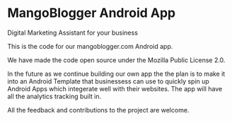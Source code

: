 # MangoBlogger Android App
Digital Marketing Assistant for your business

This is the code for our mangoblogger.com Android app. 

We have made the code open source under the Mozilla Public License 2.0. 

In the future as we continue building our own app the the plan is to make it into an Android Template that businessess can use to quickly spin up Android Apps which integerate well with their websites. The app will have all the analytics tracking built in.

All the feedback and contributions to the project are welcome. 
